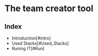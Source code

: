 # The team creator tool

## Index
  - Introduction[#intro]
  - Used Stacks[#Used_Stacks]
  - Runing IT[#Run]